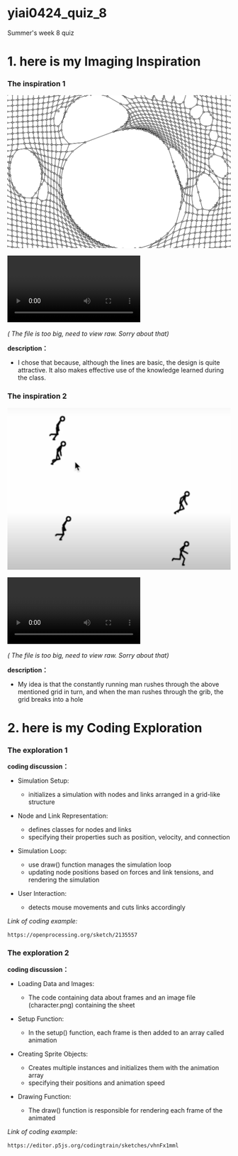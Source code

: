 # yiai0424_quiz_8
Summer's week 8 quiz


# 1. here is my Imaging Inspiration

### The inspiration 1

![The inspiration 1](readImages/inspiration1.png)

![Animation 1](readImages/inspiration1.mov)

*( The file is too big, need to view raw. Sorry about that)*

**description：**

* I chose that because, although the lines are basic, the design is quite attractive. 
It also makes effective use of the knowledge learned during the class.



### The inspiration 2

![The inspiration 1](readImages/inspiration2.png)

![Animation 2](readImages/inspiration2.mov)

*( The file is too big, need to view raw. Sorry about that)*

**description：**

* My idea is that the constantly running man rushes through the above mentioned grid in turn, 
and when the man rushes through the grib, the grid breaks into a hole



# 2. here is my Coding Exploration

### The exploration 1

**coding discussion：**

* Simulation Setup:

  - initializes a simulation with nodes and links  arranged in a grid-like structure 

* Node and Link Representation: 

  - defines classes for nodes and links
  - specifying their properties such as position, velocity, and connection

* Simulation Loop:

  - use draw() function manages the simulation loop
  - updating node positions based on forces and link tensions, and rendering the simulation

* User Interaction:

  - detects mouse movements and cuts links accordingly


*Link of coding example:*
```
https://openprocessing.org/sketch/2135557
```


### The exploration 2

**coding discussion：**

* Loading Data and Images:

  - The code containing data about frames and an image file (character.png) containing the sheet

* Setup Function:

  - In the setup() function, each frame is then added to an array called animation

* Creating Sprite Objects:

  - Creates multiple instances and initializes them with the animation array
  - specifying their positions and animation speed

* Drawing Function:

  - The draw() function is responsible for rendering each frame of the animated 


*Link of coding example:*
```
https://editor.p5js.org/codingtrain/sketches/vhnFx1mml
```